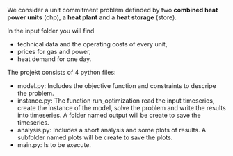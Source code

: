 We consider a unit commitment problem definded by two **combined heat power units** (chp), a **heat plant** and a **heat storage** (store). 

In the input folder you will find
* technical data and the operating costs of every unit,
* prices for gas and power,
* heat demand for one day.

The projekt consists of 4 python files:
* model.py: Includes the objective function and constraints to descripe the problem.
* instance.py: The function run_optimization read the input timeseries, create the instance of the model, solve the problem and write the results into timeseries. A folder named output will be create to save the timeseries.
* analysis.py: Includes a short analysis and some plots of results. A subfolder named plots will be create to save the plots.
* main.py: Is to be execute.